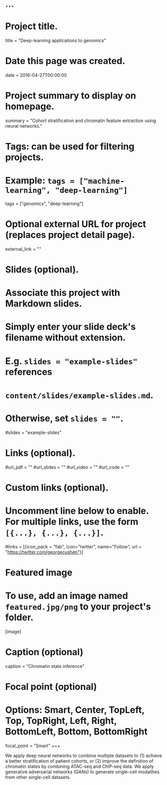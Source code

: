 +++
# Project title.
title = "Deep-learning applications to genomics"

# Date this page was created.
date = 2016-04-27T00:00:00

# Project summary to display on homepage.
summary = "Cohort stratification and chromatin feature extraction using neural networks."

# Tags: can be used for filtering projects.
# Example: `tags = ["machine-learning", "deep-learning"]`
tags = ["genomics", "deep-learning"]

# Optional external URL for project (replaces project detail page).
external_link = ""

# Slides (optional).
#   Associate this project with Markdown slides.
#   Simply enter your slide deck's filename without extension.
#   E.g. `slides = "example-slides"` references 
#   `content/slides/example-slides.md`.
#   Otherwise, set `slides = ""`.
#slides = "example-slides"

# Links (optional).
#url_pdf = ""
#url_slides = ""
#url_video = ""
#url_code = ""

# Custom links (optional).
#   Uncomment line below to enable. For multiple links, use the form `[{...}, {...}, {...}]`.
#links = [{icon_pack = "fab", icon="twitter", name="Follow", url = "https://twitter.com/georgecushen"}]

# Featured image
# To use, add an image named `featured.jpg/png` to your project's folder. 
[image]
  # Caption (optional)
  caption = "Chromatin state inference"
  
  # Focal point (optional)
  # Options: Smart, Center, TopLeft, Top, TopRight, Left, Right, BottomLeft, Bottom, BottomRight
  focal_point = "Smart"
+++

We apply deep neural networks to combine multiple datasets to (1) achieve a better stratification of patient cohorts, or (2) improve the definition of chromatin states by combining ATAC-seq and ChIP-seq data. 
We apply generative adversarial networks (GANs) to generate single-cell modalities from other single-cell datasets.